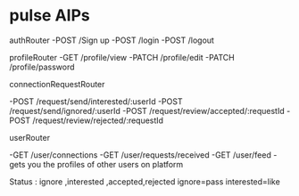 # pulse AIPs

authRouter
-POST /Sign up
-POST /login
-POST /logout

profileRouter
-GET /profile/view
-PATCH /profile/edit
-PATCH /profile/password

connectionRequestRouter

<!-- right swipe=like -->
<!-- left swipe=pass -->

-POST /request/send/interested/:userId
-POST /request/send/ignored/:userId
-POST /request/review/accepted/:requestId
-POST /request/review/rejected/:requestId

userRouter

-GET /user/connections
-GET /user/requests/received
-GET /user/feed -gets you the profiles of other users on platform

Status : ignore ,interested ,accepted,rejected
ignore=pass
interested=like
